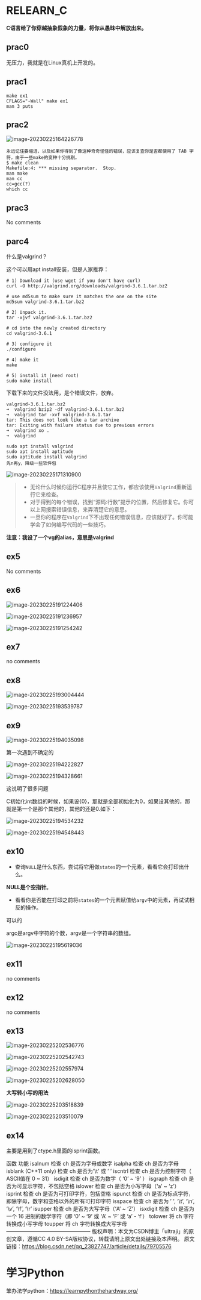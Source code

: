 # RELEARN_C
**C语言给了你穿越抽象假象的力量，将你从愚昧中解放出来。**

## prac0

无压力，我就是在Linux真机上开发的。

## prac1

```
make ex1
CFLAGS="-Wall" make ex1
man 3 puts
```

## prac2

![image-20230225164226778](relearn_c.assets/image-20230225164226778.png)

```
永远记住要缩进，以及如果你得到了像这种奇奇怪怪的错误，应该复查你是否都使用了 TAB 字符，由于一些make的变种十分挑剔。
$ make clean
Makefile:4: *** missing separator.  Stop.
man make
man cc
cc=gcc(?)
which cc
```

## prac3

No comments

## parc4

什么是valgrind？

这个可以用apt install安装，但是人家推荐：

```
# 1) Download it (use wget if you don't have curl)
curl -O http://valgrind.org/downloads/valgrind-3.6.1.tar.bz2

# use md5sum to make sure it matches the one on the site
md5sum valgrind-3.6.1.tar.bz2

# 2) Unpack it.
tar -xjvf valgrind-3.6.1.tar.bz2

# cd into the newly created directory
cd valgrind-3.6.1

# 3) configure it
./configure

# 4) make it
make

# 5) install it (need root)
sudo make install
```

下载下来的文件没法用，是个错误文件，放弃。

```
valgrind-3.6.1.tar.bz2
➜  valgrind bzip2 -df valgrind-3.6.1.tar.bz2
➜  valgrind tar -xvf valgrind-3.6.1.tar
tar: This does not look like a tar archive
tar: Exiting with failure status due to previous errors
➜  valgrind xo .
➜  valgrind
```

```
sudo apt install valgrind
sudo apt install aptitude
sudo aptitude install valgrind
先n再y，降级一些软件包
```

![image-20230225171310900](relearn_c.assets/image-20230225171310900.png)

> - 无论什么时候你运行C程序并且使它工作，都应该使用`Valgrind`重新运行它来检查。
> - 对于得到的每个错误，找到“源码:行数”提示的位置，然后修复它。你可以上网搜索错误信息，来弄清楚它的意思。
> - 一旦你的程序在`Valgrind`下不出现任何错误信息，应该就好了。你可能学会了如何编写代码的一些技巧。

**注意：我设了一个vg的alias，意思是valgrind**

## ex5

No comments

## ex6

![image-20230225191224406](relearn_c.assets/image-20230225191224406.png)

![image-20230225191236957](relearn_c.assets/image-20230225191236957.png)

![image-20230225191254242](relearn_c.assets/image-20230225191254242.png)

## ex7

no comments

## ex8

![image-20230225193004444](relearn_c.assets/image-20230225193004444.png)

![image-20230225193539787](relearn_c.assets/image-20230225193539787.png)

## ex9

![image-20230225194035098](relearn_c.assets/image-20230225194035098.png)

第一次遇到不确定的

![image-20230225194222827](relearn_c.assets/image-20230225194222827.png)

![image-20230225194328661](relearn_c.assets/image-20230225194328661.png)

这说明了很多问题

C初始化int数组的时候，如果设{0}，那就是全部初始化为0，如果设其他的，那就是第一个是那个其他的，其他的还是0.如下：

![image-20230225194534232](relearn_c.assets/image-20230225194534232.png)

![image-20230225194548443](relearn_c.assets/image-20230225194548443.png)

## ex10

- 查询`NULL`是什么东西，尝试将它用做`states`的一个元素，看看它会打印出什么。

**NULL是个空指针**。

- 看看你是否能在打印之前将`states`的一个元素赋值给`argv`中的元素，再试试相反的操作。

可以的

argc是argv中字符的个数，argv是一个字符串的数组。

![image-20230225195619036](relearn_c.assets/image-20230225195619036.png)

## ex11

no comments

## ex12

no comments

## ex13

![image-20230225202536776](relearn_c.assets/image-20230225202536776.png)

![image-20230225202542743](relearn_c.assets/image-20230225202542743.png)

![image-20230225202557974](relearn_c.assets/image-20230225202557974.png)

![image-20230225202628050](relearn_c.assets/image-20230225202628050.png)

**大写转小写的用法**

![image-20230225203518839](relearn_c.assets/image-20230225203518839.png)

![image-20230225203510079](relearn_c.assets/image-20230225203510079.png)

## ex14

主要是用到了ctype.h里面的isprint函数。

函数	功能
isalnum	检查 ch 是否为字母或数字
isalpha	检查 ch 是否为字母
isblank (C++11 only)	检查 ch 是否为’\t’ 或 ’ ’
iscntrl	检查 ch 是否为控制字符（ ASCII值在 0 ~ 31）
isdigit	检查 ch 是否为数字（ ‘0’ ~ ‘9’ ）
isgraph	检查 ch 是否为可显示字符，不包括空格
islower	检查 ch 是否为小写字母（‘a’ ~ ‘z’）
isprint	检查 ch 是否为可打印字符，包括空格
ispunct	检查 ch 是否为标点字符，即除字母，数字和空格以外的所有可打印字符
isspace	检查 ch 是否为 ’ ', ‘\t’, ‘\n’, ‘\v’, ‘\f’, ‘\r’
isupper	检查 ch 是否为大写字母（‘A’ ~ ‘Z’）
isxdigit	检查 ch 是否为一个 16 进制的数学字符（即 ‘0’ ~ ‘9’ 或 ‘A’ ~ ‘F’ 或 ‘a’ - ‘f’）
tolower	将 ch 字符转换成小写字母
toupper	将 ch 字符转换成大写字母
————————————————
版权声明：本文为CSDN博主「ultraji」的原创文章，遵循CC 4.0 BY-SA版权协议，转载请附上原文出处链接及本声明。
原文链接：https://blog.csdn.net/qq_23827747/article/details/79705576



# 学习Python

笨办法学python：https://learnpythonthehardway.org/

